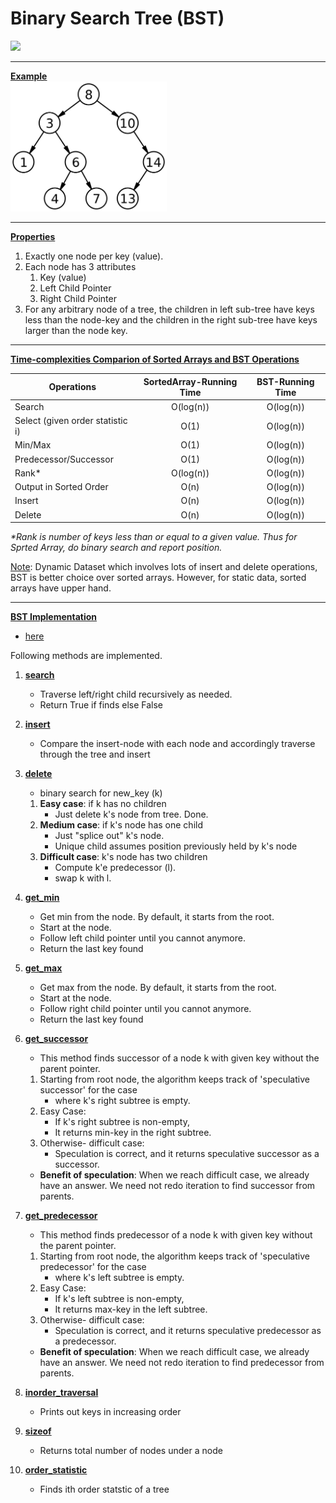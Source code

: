 # Binary Search Tree (BST)

![](<https://img.shields.io/badge/python3-passing-brightgreen.svg>)

***
<ins>**Example**</ins></br>
<img src="./Binary_search_tree.png" alt="drawing" width="250"/>

***
<ins>**Properties**</ins>
1. Exactly one node per key (value).
2. Each node has 3 attributes
    1. Key (value)
    2. Left Child Pointer
    3. Right Child Pointer
3. For any arbitrary node of a tree, the children in left sub-tree have keys less than the node-key and the children
in the right sub-tree have keys larger than the node key.

***
<ins>**Time-complexities Comparion of Sorted Arrays and BST Operations**</ins>

| Operations    | SortedArray-Running Time  |   BST-Running Time        |
|---------------|:-------------------------:|:-------------------------:|
| Search        |   O(log(n))               |   O(log(n))               |
| Select (given order statistic i) | O(1)   |   O(log(n))               |
| Min/Max       |   O(1)                    |   O(log(n))               |
| Predecessor/Successor |   O(1)            |   O(log(n))               |
| Rank*         | O(log(n))                 |   O(log(n))               |
| Output in Sorted Order|   O(n)            |   O(log(n))               |
| Insert        |   O(n)                    |   O(log(n))               |
| Delete        |   O(n)                    |   O(log(n))               |

*\*Rank is number of keys less than or equal to a given value. Thus for Sprted Array, do binary search and report position.*</br>

<ins>Note</ins>: Dynamic Dataset which involves lots of insert and delete operations, BST is better choice over sorted arrays. However, for static data, sorted arrays have upper hand.</br>

*** 
<ins>**BST Implementation**</ins>
- [here](./binary-search-tree.py)

Following methods are implemented. 
1. <ins>**search**</ins>
    - Traverse left/right child recursively as needed.
    - Return True if finds else False

2. <ins>**insert**</ins>
    - Compare the insert-node with each node and accordingly traverse through the tree and insert 

3. <ins>**delete**</ins>
    - binary search for new_key (k) 
     1. **Easy case**: if k has no children
        - Just delete k's node from tree. Done.
     2. **Medium case**: if k's node has one child
        - Just "splice out" k's node.
        - Unique child assumes position previously held by k's node
     3. **Difficult case**: k's node has two children
        - Compute k'e predecessor (l).
        - swap k with l.

4. <ins>**get_min**</ins>
    - Get min from the node. By default, it starts from the root. 
    - Start at the node. 
    - Follow left child pointer until you cannot anymore.
    - Return the last key found

5. <ins>**get_max**</ins>
    - Get max from the node. By default, it starts from the root. 
    - Start at the node. 
    - Follow right child pointer until you cannot anymore.
    - Return the last key found

6. <ins>**get_successor**</ins>
    - This method finds successor of a node k with given key without the parent pointer.
    1. Starting from root node, the algorithm keeps track of 'speculative successor' for the case
        - where k's right subtree is empty. 
    2. Easy Case:
        - If k's right subtree is non-empty,
        - It returns min-key in the right subtree.
    3. Otherwise- difficult case:
        - Speculation is correct, and it returns speculative successor as a successor. 
    - **Benefit of speculation**: When we reach difficult case, we already have an answer. We need not redo 
          iteration to find successor from parents.

7. <ins>**get_predecessor**</ins>
    - This method finds predecessor of a node k with given key without the parent pointer.
    1. Starting from root node, the algorithm keeps track of 'speculative predecessor' for the case
        - where k's left subtree is empty. 
    2. Easy Case:
        - If k's left subtree is non-empty,
        - It returns max-key in the left subtree.
    3. Otherwise- difficult case:
        - Speculation is correct, and it returns speculative predecessor as a predecessor. 
    - **Benefit of speculation**: When we reach difficult case, we already have an answer. We need not redo 
          iteration to find predecessor from parents.

8. <ins>**inorder_traversal**</ins>
    - Prints out keys in increasing order

9. <ins>**sizeof**</ins>
    - Returns total number of nodes under a node   
    
10. <ins>**order_statistic**</ins>
    - Finds ith order statstic of a tree
    
    




    
    
    
    


